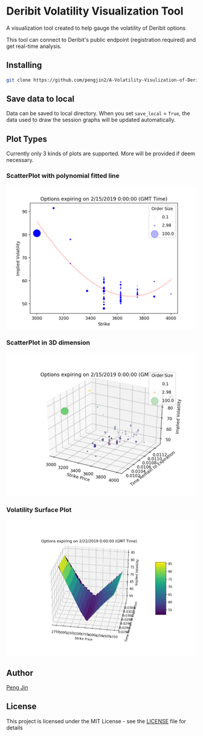 # Deribit Volatility Visualization Tool
A visualization tool created to help gauge the volatility of Deribit options

This tool can connect to Deribit's public endpoint (registration required) and get real-time analysis.

## Installing
```bash
git clone https://github.com/pengjin2/A-Volatility-Visulization-of-Deribit-Options-.git
```

## Save data to local

Data can be saved to local directory. When you set `save_local` = `True`, the data used to draw the session graphs will be updated automatically.

## Plot Types
Currently only 3 kinds of plots are supported. More will be provided if deem necessary.

### ScatterPlot with polynomial fitted line
![Screenshot](pics/ScatterPlot.png)

### ScatterPlot in 3D dimension
![Screenshot](pics/scatterplot3D.png)

### Volatility Surface Plot
![Screenshot](pics/SurfacePlot.png)

## Author
[Peng Jin](https://www.linkedin.com/in/peng-jin-24a23b117/)

## License
This project is licensed under the MIT License - see the [LICENSE](LICENSE) file for details
